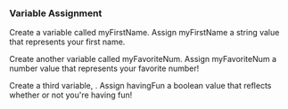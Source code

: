 ### Variable Assignment

Create a variable called myFirstName. Assign myFirstName a string value that
represents your first name.

Create another variable called myFavoriteNum. Assign myFavoriteNum a number
value that represents your favorite number!

Create a third variable, . Assign havingFun a boolean value that
reflects whether or not you're having fun!
